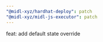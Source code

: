 ```yaml
---
"@midl-xyz/hardhat-deploy": patch
"@midl-xyz/midl-js-executor": patch
---
```


feat: add default state override
